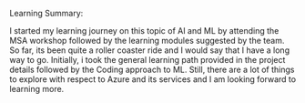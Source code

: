 Learning Summary:

I started my learning journey on this topic of AI and ML by attending the MSA workshop followed by the learning modules suggested by the team.  
So far, its been quite a roller coaster ride and I would say that I have a long way to go.
Initially, i took the general learning path provided in the project details followed by the Coding approach to ML.
Still, there are a lot of things to explore with respect to Azure and its services and I am looking forward to learning more.
